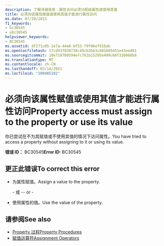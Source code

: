 ```yaml
---
description: 了解详细信息：属性访问必须分配给属性或使用其值
title: 必须向该属性赋值或使用其值才能进行属性访问
ms.date: 07/20/2015
f1_keywords:
- bc30545
- vbc30545
helpviewer_keywords:
- BC30545
ms.assetid: df271c05-1e7a-44e8-bf53-79f06ef916ab
ms.openlocfilehash: 17cd93f028738c49cb2bb3c401605451e43eed81
ms.sourcegitcommit: 10e719780594efc781b15295e499c66f316068b8
ms.translationtype: MT
ms.contentlocale: zh-CN
ms.lasthandoff: 02/14/2021
ms.locfileid: "100485102"
---
```

# <a name="property-access-must-assign-to-the-property-or-use-its-value"></a><span data-ttu-id="e2d1c-103">必须向该属性赋值或使用其值才能进行属性访问</span><span class="sxs-lookup"><span data-stu-id="e2d1c-103">Property access must assign to the property or use its value</span></span>

<span data-ttu-id="e2d1c-104">你已尝试在不为其赋值或不使用其值的情况下访问属性。</span><span class="sxs-lookup"><span data-stu-id="e2d1c-104">You have tried to access a property without assigning to it or using its value.</span></span>
  
 <span data-ttu-id="e2d1c-105">**错误 ID：** BC30545</span><span class="sxs-lookup"><span data-stu-id="e2d1c-105">**Error ID:** BC30545</span></span>  
  
## <a name="to-correct-this-error"></a><span data-ttu-id="e2d1c-106">更正此错误</span><span class="sxs-lookup"><span data-stu-id="e2d1c-106">To correct this error</span></span>  
  
- <span data-ttu-id="e2d1c-107">为属性赋值。</span><span class="sxs-lookup"><span data-stu-id="e2d1c-107">Assign a value to the property.</span></span>  
  
     <span data-ttu-id="e2d1c-108">\- 或 -</span><span class="sxs-lookup"><span data-stu-id="e2d1c-108">\- or -</span></span>  
  
- <span data-ttu-id="e2d1c-109">使用属性的值。</span><span class="sxs-lookup"><span data-stu-id="e2d1c-109">Use the value of the property.</span></span>  
  
## <a name="see-also"></a><span data-ttu-id="e2d1c-110">请参阅</span><span class="sxs-lookup"><span data-stu-id="e2d1c-110">See also</span></span>

- [<span data-ttu-id="e2d1c-111">Property 过程</span><span class="sxs-lookup"><span data-stu-id="e2d1c-111">Property Procedures</span></span>](../programming-guide/language-features/procedures/property-procedures.md)
- [<span data-ttu-id="e2d1c-112">赋值运算符</span><span class="sxs-lookup"><span data-stu-id="e2d1c-112">Assignment Operators</span></span>](../language-reference/operators/assignment-operators.md)
